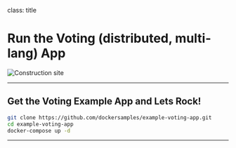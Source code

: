 class: title

# Run the Voting (distributed, multi-lang) App

  ![Construction site](images/title-local-development-workflow-with-docker.jpg)

---

## Get the Voting Example App and Lets Rock!

```bash
git clone https://github.com/dockersamples/example-voting-app.git
cd example-voting-app
docker-compose up -d
```

---


